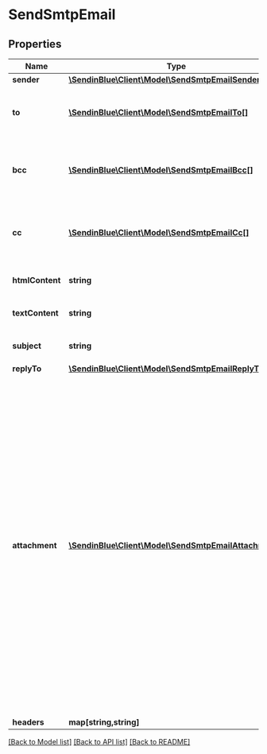 # SendSmtpEmail

## Properties
Name | Type | Description | Notes
------------ | ------------- | ------------- | -------------
**sender** | [**\SendinBlue\Client\Model\SendSmtpEmailSender**](SendSmtpEmailSender.md) |  | [optional] 
**to** | [**\SendinBlue\Client\Model\SendSmtpEmailTo[]**](SendSmtpEmailTo.md) | Email addresses and names of the recipients | 
**bcc** | [**\SendinBlue\Client\Model\SendSmtpEmailBcc[]**](SendSmtpEmailBcc.md) | Email addresses and names of the recipients in bcc | [optional] 
**cc** | [**\SendinBlue\Client\Model\SendSmtpEmailCc[]**](SendSmtpEmailCc.md) | Email addresses and names of the recipients in cc | [optional] 
**htmlContent** | **string** | HTML body of the message | 
**textContent** | **string** | Plain Text body of the message | [optional] 
**subject** | **string** | Subject of the message | 
**replyTo** | [**\SendinBlue\Client\Model\SendSmtpEmailReplyTo**](SendSmtpEmailReplyTo.md) |  | [optional] 
**attachment** | [**\SendinBlue\Client\Model\SendSmtpEmailAttachment[]**](SendSmtpEmailAttachment.md) | Pass the absolute URL (no local file) or the base64 content of the attachment. Name can be used in both cases to define the attachment name. It is mandatory in case of content. Extension allowed: gif, png, bmp, cgm, jpg, jpeg, tif, tiff, rtf, txt, css, shtml, html, htm, csv, zip, pdf, xml, ods, doc, docx, docm, ics, xls, xlsx, ppt, tar, and ez | [optional] 
**headers** | **map[string,string]** |  | [optional] 

[[Back to Model list]](../../README.md#documentation-for-models) [[Back to API list]](../../README.md#documentation-for-api-endpoints) [[Back to README]](../../README.md)


